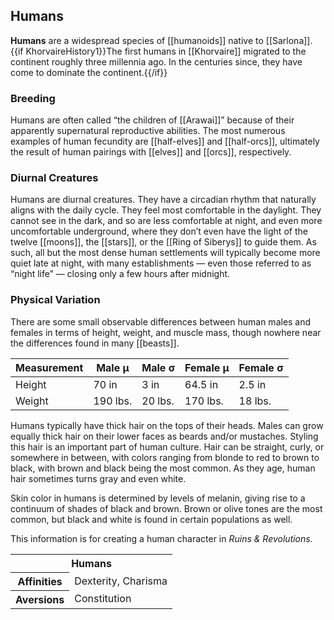 ## Humans

**Humans** are a widespread species of
[[humanoids]] native to [[Sarlona]].
{{if KhorvaireHistory1}}The first humans in
[[Khorvaire]] migrated to the continent roughly
three millennia ago. In the centuries since, they
have come to dominate the continent.{{/if}}

### Breeding

Humans are often called “the children of
[[Arawai]]” because of their apparently
supernatural reproductive abilities. The most
numerous examples of human fecundity are
[[half-elves]] and [[half-orcs]], ultimately
the result of human pairings with [[elves]] and
[[orcs]], respectively.

### Diurnal Creatures

Humans are diurnal creatures. They have a
circadian rhythm that naturally aligns with the
daily cycle. They feel most comfortable in the
daylight. They cannot see in the dark, and so
are less comfortable at night, and even more
uncomfortable underground, where they don’t even
have the light of the twelve [[moons]], the
[[stars]], or the [[Ring of Siberys]] to guide
them. As such, all but the most dense human
settlements will typically become more quiet
late at night, with many establishments — even
those referred to as “night life” — closing only
a few hours after midnight.

### Physical Variation

There are some small observable differences
between human males and females in terms of
height, weight, and muscle mass, though nowhere
near the differences found in many [[beasts]].

Measurement | Male μ | Male σ | Female μ | Female σ
--- | --- | --- | --- | ---
Height | 70 in | 3 in | 64.5 in | 2.5 in
Weight | 190 lbs. | 20 lbs. | 170 lbs. | 18 lbs.

Humans typically have thick hair on the tops of
their heads. Males can grow equally thick hair on
their lower faces as beards and/or mustaches.
Styling this hair is an important part of human
culture. Hair can be straight, curly, or somewhere
in between, with colors ranging from blonde to
red to brown to black, with brown and black being
the most common. As they age, human hair sometimes
turns gray and even white.

Skin color in humans is determined by levels of
melanin, giving rise to a continuum of shades of
black and brown. Brown or olive tones are the
most common, but black and white is found in
certain populations as well.

<section class="rnr">
<p>This information is for creating a human
character in <em>Ruins &amp; Revolutions.</em></p>
<table class="rnr-species"><tbody>
<tr><th colspan="2">Humans</th></tr>
<tr><th>Affinities</th><td>Dexterity, Charisma</td></tr>
<tr><th>Aversions</th><td>Constitution</td></tr>
</tbody></table>
</section>